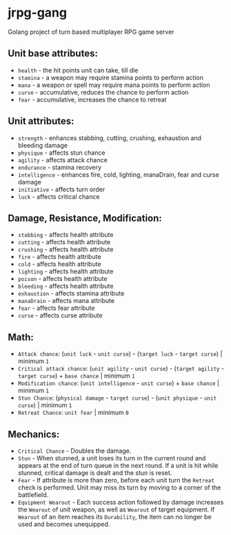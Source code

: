 # jrpg-gang
Golang project of turn based multiplayer RPG game server

## Unit base attributes:
* `health`  - the hit points unit can take, till die
* `stamina` - a weapon may require stamina points to perform action
* `mana`    - a weapon or spell may require mana points to perform action
* `curse`   - accumulative, reduces the chance to perform action
* `fear`    - accumulative, increases the chance to retreat

## Unit attributes:
* `strength`     - enhances stabbing, cutting, crushing, exhaustion and bleeding damage
* `physique`     - affects stun chance
* `agility`      - affects attack chance
* `endurance`    - stamina recovery
* `intelligence` - enhances fire, cold, lighting, manaDrain, fear and curse damage
* `initiative`   - affects turn order
* `luck`         - affects critical chance

## Damage, Resistance, Modification:
* `stabbing`   - affects health attribute
* `cutting`    - affects health attribute
* `crushing`   - affects health attribute
* `fire`       - affects health attribute
* `cold`       - affects health attribute
* `lighting`   - affects health attribute
* `poison`     - affects health attribute
* `bleeding`   - affects health attribute
* `exhaustion` - affects stamina attribute
* `manaDrain`  - affects mana attribute
* `fear`       - affects fear attribute
* `curse`      - affects curse attribute

## Math:
* `Attack chance`: (`unit luck` - `unit curse`) - (`target luck` - `target curse`) | minimum `1`
* `Critical attack chance`: (`unit agility` - `unit curse`) - (`target agility` - `target curse`) + `base chance` | minimum `1`
* `Modification chance`: (`unit intelligence` - `unit curse`) + `base chance` | minimum `1`
* `Stun Chance`: (`physical damage` - `target curse`) - (`unit physique` - `unit curse`) | minimum `1`
* `Retreat Chance`: `unit fear` | minimum `0`

## Mechanics:
* `Critical Chance` - Doubles the damage.
* `Stun` - When stunned, a unit loses its turn in the current round and appears at the end of turn queue in the next round. If a unit is hit while stunned, critical damage is dealt and the stun is reset.
* `Fear` - If attribute is more than zero, before each unit turn the `Retreat` check is performed. Unit may miss its turn by moving to a corner of the battlefield.
* `Equipment Wearout` - Each success action followed by damage increases the `Wearout` of unit weapon, as well as `Wearout` of target equipment. If `Wearout` of an item reaches its `Durability`, the item can no longer be used and becomes unequipped.
